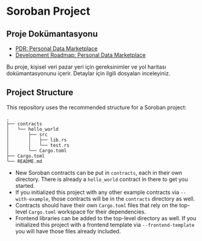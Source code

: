# Soroban Project

## Proje Dokümantasyonu

- [PDR: Personal Data Marketplace](docs/PDR_Personal_Data_Marketplace.md)
- [Development Roadmap: Personal Data Marketplace](docs/Development_Roadmap_Personal_Data_Marketplace.md)

Bu proje, kişisel veri pazar yeri için gereksinimler ve yol haritası dokümantasyonunu içerir. Detaylar için ilgili dosyaları inceleyiniz.

## Project Structure

This repository uses the recommended structure for a Soroban project:
```text
.
├── contracts
│   └── hello_world
│       ├── src
│       │   ├── lib.rs
│       │   └── test.rs
│       └── Cargo.toml
├── Cargo.toml
└── README.md
```

- New Soroban contracts can be put in `contracts`, each in their own directory. There is already a `hello_world` contract in there to get you started.
- If you initialized this project with any other example contracts via `--with-example`, those contracts will be in the `contracts` directory as well.
- Contracts should have their own `Cargo.toml` files that rely on the top-level `Cargo.toml` workspace for their dependencies.
- Frontend libraries can be added to the top-level directory as well. If you initialized this project with a frontend template via `--frontend-template` you will have those files already included.